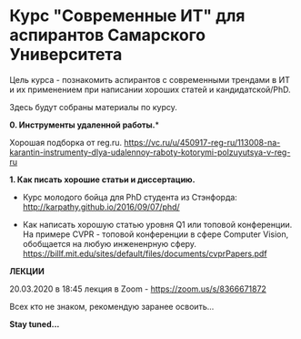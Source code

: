 # Курс "Современные ИТ" для аспирантов  Самарского Университета


Цель курса - познакомить аспирантов с современными трендами в ИТ и их применением при написании хороших статей и кандидатской/PhD.

Здесь будут собраны материалы по курсу.

**0. Инструменты удаленной работы.***

Хорошая подборка от reg.ru.
https://vc.ru/u/450917-reg-ru/113008-na-karantin-instrumenty-dlya-udalennoy-raboty-kotorymi-polzuyutsya-v-reg-ru


**1. Как писать хорошие статьи и диссертацию.**

- Курс молодого бойца для PhD студента из Стэнфорда:
http://karpathy.github.io/2016/09/07/phd/

- Как написать хорошую статью уровня Q1 или топовой конференции.
На примере CVPR - топовой конференции в сфере Computer Vision, обобщается на любую инжененрную сферу.
https://billf.mit.edu/sites/default/files/documents/cvprPapers.pdf



**ЛЕКЦИИ**


20.03.2020 в 18:45 лекция в Zoom - 
https://zoom.us/s/8366671872


Всех кто не знаком, рекомендую заранее освоить...


**Stay tuned...**
